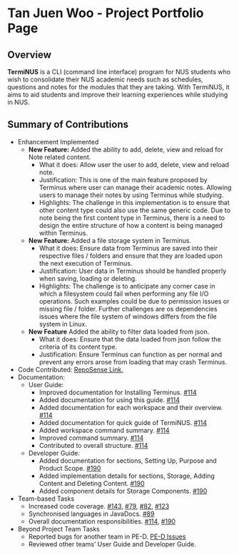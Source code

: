 # Tan Juen Woo - Project Portfolio Page

## Overview

**TermiNUS** is a CLI (command line interface) program for NUS students who wish to consolidate their NUS academic needs such as schedules, questions and notes for the modules that they are taking. With TermiNUS, it aims to aid students and improve their learning experiences while studying in NUS.

## Summary of Contributions

- Enhancement Implemented
  - **New Feature:** Added the ability to add, delete, view and reload for Note related content.
    - What it does: Allow user the user to add, delete, view and reload note.
    - Justification: This is one of the main feature proposed by Terminus where user can manage their academic notes. Allowing users to manage their notes by using Terminus while studying. 
    - Highlights: The challenge in this implementation is to ensure that other content type could also use the same generic code. Due to note being the first content type in Terminus, there is a need to design the entire structure of how a content is being managed within Terminus.
  - **New Feature:** Added a file storage system in Terminus.
    - What it does: Ensure data from Terminus are saved into their respective files / folders and ensure that they are loaded upon the next execution of Terminus.
    - Justification: User data in Terminus should be handled properly when saving, loading or deleting. 
    - Highlights: The challenge is to anticipate any corner case in which a filesystem could fail when performing any file I/O operations. Such examples could be due to permission issues or missing file / folder. Further challenges are os dependencies issues where the file system of windows differs from the file system in Linux.
  - **New Feature** Added the ability to filter data loaded from json.
    - What it does: Ensure that the data loaded from json follow the criteria of its content type.
    - Justification: Ensure Terminus can function as per normal and prevent any errors arose from loading that may crash Terminus.
- Code Contributed: [RepoSense Link.](https://nus-cs2113-ay2122s1.github.io/tp-dashboard/?search=t10&sort=groupTitle&sortWithin=title&timeframe=commit&mergegroup=&groupSelect=groupByRepos&breakdown=true&checkedFileTypes=docs~functional-code~test-code~other&since=2021-09-25&tabOpen=true&tabType=authorship&tabAuthor=Woolicious98&tabRepo=AY2122S1-CS2113T-T10-2%2Ftp%5Bmaster%5D&authorshipIsMergeGroup=false&authorshipFileTypes=docs~functional-code~test-code&authorshipIsBinaryFileTypeChecked=false)
- Documentation:
  - User Guide:
    - Improved documentation for Installing Terminus. [#114](https://github.com/AY2122S1-CS2113T-T10-2/tp/pull/114)
    - Added documentation for using this guide. [#114](https://github.com/AY2122S1-CS2113T-T10-2/tp/pull/114)
    - Added documentation for each workspace and their overview. [#114](https://github.com/AY2122S1-CS2113T-T10-2/tp/pull/114)
    - Added documentation for quick guide of TermiNUS. [#114](https://github.com/AY2122S1-CS2113T-T10-2/tp/pull/114)
    - Added workspace command summary. [#114](https://github.com/AY2122S1-CS2113T-T10-2/tp/pull/114)
    - Improved command summary. [#114](https://github.com/AY2122S1-CS2113T-T10-2/tp/pull/114)
    - Contributed to overall structure. [#114](https://github.com/AY2122S1-CS2113T-T10-2/tp/pull/114)
  - Developer Guide:
    - Added documentation for sections, Setting Up, Purpose and Product Scope. [#190](https://github.com/AY2122S1-CS2113T-T10-2/tp/pull/190)
    - Added implementation details for sections, Storage, Adding Content and Deleting Content. [#190](https://github.com/AY2122S1-CS2113T-T10-2/tp/pull/190)
    - Added component details for Storage Components. [#190](https://github.com/AY2122S1-CS2113T-T10-2/tp/pull/190)
- Team-based Tasks
  - Increased code coverage. [#143](https://github.com/AY2122S1-CS2113T-T10-2/tp/pull/143), [#79](https://github.com/AY2122S1-CS2113T-T10-2/tp/pull/79), [#82](https://github.com/AY2122S1-CS2113T-T10-2/tp/pull/82), [#123](https://github.com/AY2122S1-CS2113T-T10-2/tp/pull/123)
  - Synchronised languages in JavaDocs. [#89](https://github.com/AY2122S1-CS2113T-T10-2/tp/pull/89)
  - Overall documentation responsibilities. [#114](https://github.com/AY2122S1-CS2113T-T10-2/tp/pull/114), [#190](https://github.com/AY2122S1-CS2113T-T10-2/tp/pull/190)
- Beyond Project Team Tasks
  - Reported bugs for another team in PE-D. [PE-D Issues](https://github.com/Woolicious98/ped/issues)
  - Reviewed other teams’ User Guide and Developer Guide.


